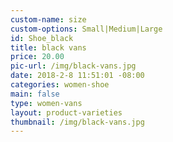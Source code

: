 ```yaml
---
custom-name: size
custom-options: Small|Medium|Large
id: Shoe_black
title: black vans
price: 20.00
pic-url: /img/black-vans.jpg
date: 2018-2-8 11:51:01 -08:00
categories: women-shoe
main: false
type: women-vans
layout: product-varieties
thumbnail: /img/black-vans.jpg
---
```

